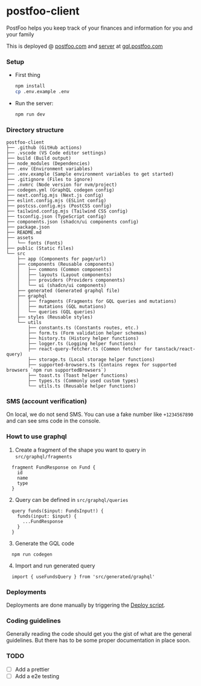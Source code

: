 # postfoo-client

PostFoo helps you keep track of your finances and information for you and your family

This is deployed @ [postfoo.com](https://postfoo.com) and [server](https://github.com/postfoo/postfoo-server) at [gql.postfoo.com](https://gql.postfoo.com)

### Setup

- First thing

  ```sh
  npm install
  cp .env.example .env
  ```

- Run the server:

  ```sh
  npm run dev
  ```

### Directory structure

```
postfoo-client
├── .github (GitHub actions)
├── .vscode (VS Code editor settings)
├── build (Build output)
├── node_modules (Dependencies)
├── .env (Environment variables)
├── .env.example (Sample environment variables to get started)
├── .gitignore (Files to ignore)
├── .nvmrc (Node version for nvm/project)
├── codegen.yml (GraphQL codegen config)
├── next.config.mjs (Next.js config)
├── eslint.config.mjs (ESLint config)
├── postcss.config.mjs (PostCSS config)
├── tailwind.config.mjs (Tailwind CSS config)
├── tsconfig.json (TypeScript config)
├── components.json (shadcn/ui components config)
├── package.json
├── README.md
├── assets
│   └── fonts (Fonts)
├── public (Static files)
└── src
    ├── app (Components for page/url)
    ├── components (Reusable components)
    │   ├── commons (Common components)
    │   ├── layouts (Layout components)
    │   ├── providers (Providers components)
    │   └── ui (shadcn/ui components)
    ├── generated (Generated graphql file)
    ├── graphql
    │   ├── fragments (Fragments for GQL queries and mutations)
    │   ├── mutations (GQL mutations)
    │   └── queries (GQL queries)
    ├── styles (Reusable styles)
    └── utils
        ├── constants.ts (Constants routes, etc.)
        ├── form.ts (Form validation helper schemas)
        ├── history.ts (History helper functions)
        ├── logger.ts (Logging helper functions)
        ├── react-query-fetcher.ts (Common fetcher for tanstack/react-query)
        ├── storage.ts (Local storage helper functions)
        ├── supported-browsers.ts (Contains regex for supported browsers `npm run supportedBrowsers`)
        ├── toast.ts (Toast helper functions)
        ├── types.ts (Commonly used custom types)
        └── utils.ts (Reusable helper functions)
```

### SMS (account verification)

On local, we do not send SMS. You can use a fake number like `+1234567890` and can see sms code in the console.

### Howt to use graphql

1. Create a fragment of the shape you want to query in `src/graphql/fragments`

```
  fragment FundResponse on Fund {
    id
    name
    type
  }
```

  2. Query can be defined in `src/graphql/queries`

```
  query funds($input: FundsInput!) {
    funds(input: $input) {
      ...FundResponse
    }
  }
```

  3. Generate the GQL code

```
  npm run codegen
```

  4. Import and run generated query

```
  import { useFundsQuery } from 'src/generated/graphql'
```

### Deployments

Deployments are done manually by triggering the [Deploy script](https://github.com/postfoo/postfoo-client/actions/workflows/merge-dev-to-main.yml).

### Coding guidelines

Generally reading the code should get you the gist of what are the general guidelines. But there has to be some proper documentation in place soon.

### TODO

- [ ] Add a prettier
- [ ] Add a e2e testing
